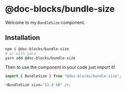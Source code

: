 # @doc-blocks/bundle-size

Welcome to my `BundleSize` component.

## Installation

```sh
npm i @doc-blocks/bundle-size
# or with yarn
yarn add @doc-blocks/bundle-size
```

Then to use the component in your code just import it!

```js
import { BundleSize } from "@doc-blocks/bundle-size";

<BundleSize size="12.4 kB" />;
```
